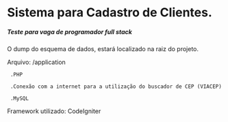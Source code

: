 <h1>Sistema para Cadastro de Clientes.</h1>


<h5>Teste para vaga de programador full stack</h5>


<p>O dump do esquema de dados, estará localizado na raiz do projeto.</p>
<p>Arquivo: /application</p>







     .PHP

     .Conexão com a internet para a utilização do buscador de CEP (VIACEP)

     .MySQL 





<p>Framework utilizado:
CodeIgniter</p>


